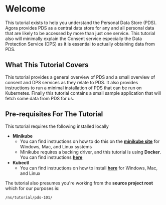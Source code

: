 # Welcome

This tutorial exists to help you understand the Personal Data Store (PDS).
Agora provides PDS as a central data store for any and all personal data
that are likely to be accessed by more than just one service. This
tutorial also will minimally explain the Consent service especially the
Data Protection Service (DPS) as it is essential to actually obtaining data
from PDS.

## What This Tutorial Covers

This tutorial provides a general overview of PDS and a small overview of
consent and DPS services as they relate to PDS. It also provides
instructions to run a minimal installation of PDS that can be run on
Kubernetes. Finally this tutorial contains a small sample application that
will fetch some data from PDS for us.

## Pre-requisites For The Tutorial

This tutorial requires the following installed locally

* **Minikube**
  * You can find instructions on how to do this on the [**minikube site**](https://minikube.sigs.k8s.io/docs/start/)
    for Windows, Mac, and Linux systems
  * Minikube requires a backing driver, and this tutorial is using **Docker**.
    You can find instructions [**here**](https://minikube.sigs.k8s.io/docs/drivers/docker/)
* **Kubectl**
  * You can find instructions on how to install
    [**here**](https://minikube.sigs.k8s.io/docs/start/) for Windows, Mac, and Linux

The tutorial also presumes you're working from the **source project root** which for our purposes is:

```shell
/ns/tutorial/pds-101/
```
